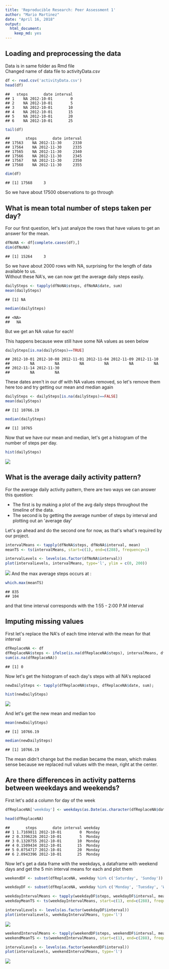 ```yaml
---
title: 'Reproducible Research: Peer Assessment 1'
author: "Mario Martinez"
date: "April 16, 2018"
output:
  html_document:
    keep_md: yes
---
```





## Loading and preprocessing the data

Data is in same folder as Rmd file  
Changed name of data file to activityData.csv


```r
df <- read.csv('activityData.csv')
head(df)
```

```
##   steps       date interval
## 1    NA 2012-10-01        0
## 2    NA 2012-10-01        5
## 3    NA 2012-10-01       10
## 4    NA 2012-10-01       15
## 5    NA 2012-10-01       20
## 6    NA 2012-10-01       25
```

```r
tail(df)
```

```
##       steps       date interval
## 17563    NA 2012-11-30     2330
## 17564    NA 2012-11-30     2335
## 17565    NA 2012-11-30     2340
## 17566    NA 2012-11-30     2345
## 17567    NA 2012-11-30     2350
## 17568    NA 2012-11-30     2355
```

```r
dim(df)
```

```
## [1] 17568     3
```

So we have about 17500 observations to go through

## What is mean total number of steps taken per day?
For our first question, let's just analyze the rows that have values to get an answer for the mean.


```r
dfNoNA <- df[complete.cases(df),]
dim(dfNoNA)
```

```
## [1] 15264     3
```

So we have about 2000 rows with NA, surprising for the length of data available to us.  
Without these NA's, we can now get the average daily steps easily.


```r
dailySteps <- tapply(dfNoNA$steps, dfNoNA$date, sum)
mean(dailySteps)
```

```
## [1] NA
```

```r
median(dailySteps)
```

```
## <NA> 
##   NA
```

But we get an NA value for each!  

This happens because wew still have some NA values as seen below


```r
dailySteps[is.na(dailySteps)==TRUE]
```

```
## 2012-10-01 2012-10-08 2012-11-01 2012-11-04 2012-11-09 2012-11-10 
##         NA         NA         NA         NA         NA         NA 
## 2012-11-14 2012-11-30 
##         NA         NA
```

These dates aren't in our df with NA values removed, so let's remove them here too and try getting our mean and median again


```r
dailySteps <- dailySteps[is.na(dailySteps)==FALSE]
mean(dailySteps)
```

```
## [1] 10766.19
```

```r
median(dailySteps)
```

```
## [1] 10765
```

Now that we have our mean and median, let's get a histogram of the number of steps per day.


```r
hist(dailySteps)
```

![](dataProjTest2_files/figure-html/hist_daily_steps-1.png)<!-- -->

## What is the average daily activity pattern?

For the average daily activity pattern, there are two ways we can answer this question:  

- The first is by making a plot of the avg daily steps throughout the timeline of the data.
- The second is by getting the average number of steps by interval and plotting out an 'average day'  

Let's go ahead and do the second one for now, as that's what's required by our project.  


```r
intervalMeans <- tapply(dfNoNA$steps, dfNoNA$interval, mean)
meanTS <- ts(intervalMeans, start=c(1), end=c(288), frequency=1)

intervalLevels <- levels(as.factor(dfNoNA$interval))
plot(intervalLevels, intervalMeans, type='l', ylim = c(0, 200))
```

![](dataProjTest2_files/figure-html/plotting_avg_steps_by_time_interval-1.png)<!-- -->
And the max average steps occurs at :


```r
which.max(meanTS)
```

```
## 835 
## 104
```

and that time interval corresponds with the 1:55 - 2:00 P.M interval  
## Imputing missing values

First let's replace the NA's of each time interval with the mean for that interval


```r
dfReplaceNA <- df
dfReplaceNA$steps <- ifelse(is.na(dfReplaceNA$steps), intervalMeans, dfReplaceNA$steps)
sum(is.na(dfReplaceNA))
```

```
## [1] 0
```


Now let's get the histogram of each day's steps with all NA's replaced 


```r
newDailySteps <- tapply(dfReplaceNA$steps, dfReplaceNA$date, sum);

hist(newDailySteps)
```

![](dataProjTest2_files/figure-html/histogram_by_day-1.png)<!-- -->

And let's get the new mean and median too


```r
mean(newDailySteps)
```

```
## [1] 10766.19
```

```r
median(newDailySteps)
```

```
## [1] 10766.19
```

The mean didn't change but the median became the mean, which makes sense because we replaced null values with the mean, right at the center.  

## Are there differences in activity patterns between weekdays and weekends?

First let's add a column for day of the week


```r
dfReplaceNA['weekday'] <- weekdays(as.Date(as.character(dfReplaceNA$date), '%Y-%m-%d'))

head(dfReplaceNA)
```

```
##       steps       date interval weekday
## 1 1.7169811 2012-10-01        0  Monday
## 2 0.3396226 2012-10-01        5  Monday
## 3 0.1320755 2012-10-01       10  Monday
## 4 0.1509434 2012-10-01       15  Monday
## 5 0.0754717 2012-10-01       20  Monday
## 6 2.0943396 2012-10-01       25  Monday
```

Now let's get a data frame with the weekdays, a dataframe with weekend days and get the 5 min interval means for each and plot them


```r
weekendDF <- subset(dfReplaceNA, weekday %in% c('Saturday', 'Sunday'))

weekdayDF <- subset(dfReplaceNA, weekday %in% c('Monday', 'Tuesday', 'Wednesday', 'Thursday', 'Friday'))
```



```r
weekdayIntervalMeans <- tapply(weekdayDF$steps, weekdayDF$interval, mean)
weekdayMeanTS <- ts(weekdayIntervalMeans, start=c(1), end=c(288), frequency=1)

intervalLevels <- levels(as.factor(weekdayDF$interval))
plot(intervalLevels, weekdayIntervalMeans, type='l')
```

![](dataProjTest2_files/figure-html/new_interval_means_and_plotting-1.png)<!-- -->

```r
weekendIntervalMeans <- tapply(weekendDF$steps, weekendDF$interval, mean)
weekendMeanTS <- ts(weekendIntervalMeans, start=c(1), end=c(288), frequency=1)

intervalLevels <- levels(as.factor(weekendDF$interval))
plot(intervalLevels, weekendIntervalMeans, type='l')
```

![](dataProjTest2_files/figure-html/new_interval_means_and_plotting-2.png)<!-- -->


